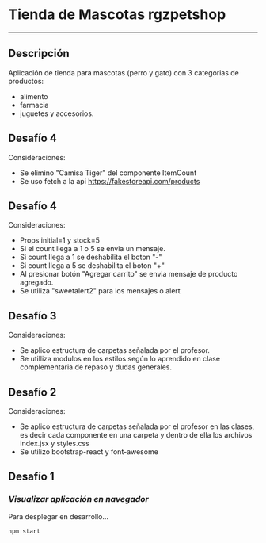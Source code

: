 # Tienda de Mascotas rgzpetshop
***
## Descripción
Aplicación de tienda para mascotas (perro y gato) con 3 categorias de productos: 
- alimento
- farmacia
- juguetes y accesorios. 

## Desafío 4
Consideraciones:
- Se elimino "Camisa Tiger" del componente ItemCount
- Se uso fetch a la api https://fakestoreapi.com/products

## Desafío 4
Consideraciones:
- Props initial=1 y stock=5
- Si el count llega a 1 o 5 se envia un mensaje.
- Si count llega a 1 se deshabilita el boton "-"
- Si count llega a 5 se deshabilita el boton "+"
- Al presionar botón "Agregar carrito" se envia mensaje de producto agregado.
- Se utiliza "sweetalert2" para los mensajes o alert

## Desafío 3
Consideraciones:
- Se aplico estructura de carpetas señalada por el profesor.
- Se utilliza modulos en los estilos según lo aprendido en clase complementaria de repaso y dudas generales.

## Desafío 2
Consideraciones:
- Se aplico estructura de carpetas señalada por el profesor en las clases, es decir cada componente en una carpeta y dentro de ella los archivos index.jsx y styles.css
- Se utilizo bootstrap-react y font-awesome

## Desafío 1
### _Visualizar aplicación en navegador_
Para desplegar en desarrollo...
```sh
npm start
```